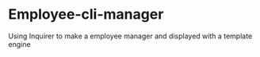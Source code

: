 # Employee-cli-manager
Using Inquirer to make a employee manager and displayed with a template engine
